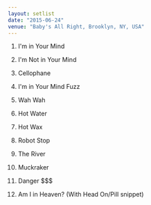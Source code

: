 ```yaml
---
layout: setlist
date: "2015-06-24"
venue: "Baby's All Right, Brooklyn, NY, USA"
---
```


 1. I'm in Your Mind

 2. I'm Not in Your Mind

 3. Cellophane

 4. I'm in Your Mind Fuzz

 5. Wah Wah

 6. Hot Water

 7. Hot Wax

 8. Robot Stop

 9. The River

10. Muckraker

11. Danger $$$

12. Am I in Heaven?
    (With Head On/Pill snippet)


